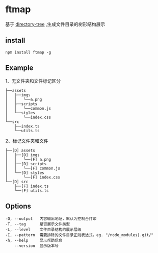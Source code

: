 # ftmap

基于 [directory-tree](https://www.npmjs.com/package/directory-tree) ,生成文件目录的树形结构展示

## install

```shell
npm install ftmap -g
```

## Example

1、无文件夹和文件标记区分

```text
├──assets
│   ├──imgs
│   │   └──a.png
│   ├──scripts
│   │   └──common.js
│   └──styles
│       └──index.css
└──src
    ├──index.ts
    └──utils.ts
```

2、标记文件夹和文件

```text
├──[D] assets
│   ├──[D] imgs
│   │   └──[F] a.png
│   ├──[D] scripts
│   │   └──[F] common.js
│   └──[D] styles
│       └──[F] index.css
└──[D] src
    ├──[F] index.ts
    └──[F] utils.ts
```

## Options

```
-O, --output   内容输出地址，默认为控制台打印
-T, --tag      是否展示文件类型
-L, --level    文件目录结构的展示层级
-I, --pattern  需要排除的文件目录正则表达式，eg. "/node_modules|.git/"
-h, --help     显示帮助信息
    --version  显示版本号
```